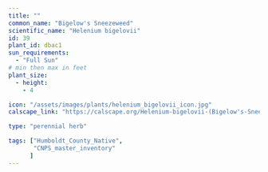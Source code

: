 ```yaml
---
title: ""
common_name: "Bigelow's Sneezeweed"
scientific_name: "Helenium bigelovii"
id: 39
plant_id: dbac1
sun_requirements:
  - "Full Sun"
# min then max in feet
plant_size:
  - height: 
    - 4

icon: "/assets/images/plants/helenium_bigelovii_icon.jpg" 
calscape_link: "https://calscape.org/Helenium-bigelovii-(Bigelow's-Sneezeweed)"

type: "perennial herb"

tags: ["Humboldt_County_Native",
       "CNPS_master_inventory"
      ]
---
```


